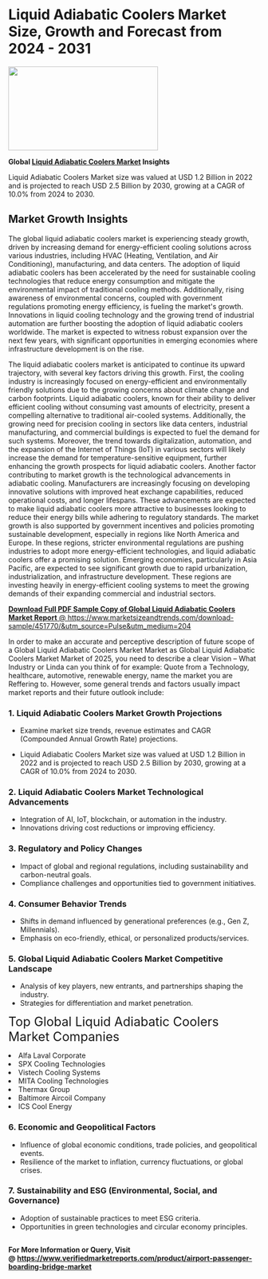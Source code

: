 <H1>Liquid Adiabatic Coolers Market Size, Growth and Forecast from 2024 - 2031</H1><img class="aligncenter size-medium wp-image-584254" src="https://thirdeyenews.in/wp-content/uploads/2024/09/Global-Market-Research-300x168.jpeg" alt="" width="300" height="168" /><p><strong>Global&nbsp;<a href="https://www.marketsizeandtrends.com/download-sample/451770/&amp;utm_source=Pulse&amp;utm_medium=204">Liquid Adiabatic Coolers Market</a> Insights</strong></p><p>Liquid Adiabatic Coolers Market size was valued at USD 1.2 Billion in 2022 and is projected to reach USD 2.5 Billion by 2030, growing at a CAGR of 10.0% from 2024 to 2030.</p><p><h2>Market Growth Insights</h2> <p>The global liquid adiabatic coolers market is experiencing steady growth, driven by increasing demand for energy-efficient cooling solutions across various industries, including HVAC (Heating, Ventilation, and Air Conditioning), manufacturing, and data centers. The adoption of liquid adiabatic coolers has been accelerated by the need for sustainable cooling technologies that reduce energy consumption and mitigate the environmental impact of traditional cooling methods. Additionally, rising awareness of environmental concerns, coupled with government regulations promoting energy efficiency, is fueling the market's growth. Innovations in liquid cooling technology and the growing trend of industrial automation are further boosting the adoption of liquid adiabatic coolers worldwide. The market is expected to witness robust expansion over the next few years, with significant opportunities in emerging economies where infrastructure development is on the rise.</p> <p><a href="#"></a></p> <p>The liquid adiabatic coolers market is anticipated to continue its upward trajectory, with several key factors driving this growth. First, the cooling industry is increasingly focused on energy-efficient and environmentally friendly solutions due to the growing concerns about climate change and carbon footprints. Liquid adiabatic coolers, known for their ability to deliver efficient cooling without consuming vast amounts of electricity, present a compelling alternative to traditional air-cooled systems. Additionally, the growing need for precision cooling in sectors like data centers, industrial manufacturing, and commercial buildings is expected to fuel the demand for such systems. Moreover, the trend towards digitalization, automation, and the expansion of the Internet of Things (IoT) in various sectors will likely increase the demand for temperature-sensitive equipment, further enhancing the growth prospects for liquid adiabatic coolers. Another factor contributing to market growth is the technological advancements in adiabatic cooling. Manufacturers are increasingly focusing on developing innovative solutions with improved heat exchange capabilities, reduced operational costs, and longer lifespans. These advancements are expected to make liquid adiabatic coolers more attractive to businesses looking to reduce their energy bills while adhering to regulatory standards. The market growth is also supported by government incentives and policies promoting sustainable development, especially in regions like North America and Europe. In these regions, stricter environmental regulations are pushing industries to adopt more energy-efficient technologies, and liquid adiabatic coolers offer a promising solution. Emerging economies, particularly in Asia Pacific, are expected to see significant growth due to rapid urbanization, industrialization, and infrastructure development. These regions are investing heavily in energy-efficient cooling systems to meet the growing demands of their expanding commercial and industrial sectors. <p><a href="#"></p><p><span class=""><strong>Download Full PDF Sample Copy of Global Liquid Adiabatic Coolers Market Report</strong> @ <a href="https://www.marketsizeandtrends.com/download-sample/451770/&amp;utm_source=Pulse&amp;utm_medium=204" target="_blank">https://www.marketsizeandtrends.com/download-sample/451770/&amp;utm_source=Pulse&amp;utm_medium=204</a></span></p><p>In order to make an accurate and perceptive description of future scope of a Global&nbsp;Liquid Adiabatic Coolers Market Market as Global&nbsp;Liquid Adiabatic Coolers Market Market of 2025, you need to describe a clear Vision &ndash; What Industry or Linda can you think of for example: Quote from a Technology, healthcare, automotive, renewable energy, name the market you are Reffering to. However, some general trends and factors usually impact market reports and their future outlook include:</p><h3>1.&nbsp;<strong>Liquid Adiabatic Coolers Market Growth Projections</strong></h3><ul><li>Examine market size trends, revenue estimates and CAGR (Compounded Annual Growth Rate) projections.</li><li><p>Liquid Adiabatic Coolers Market size was valued at USD 1.2 Billion in 2022 and is projected to reach USD 2.5 Billion by 2030, growing at a CAGR of 10.0% from 2024 to 2030.</p></li></ul><h3>2.&nbsp;<strong>Liquid Adiabatic Coolers Market Technological Advancements</strong></h3><ul><li>Integration of AI, IoT, blockchain, or automation in the industry.</li><li>Innovations driving cost reductions or improving efficiency.</li></ul><h3>3.&nbsp;<strong>Regulatory and Policy Changes</strong></h3><ul><li>Impact of global and regional regulations, including sustainability and carbon-neutral goals.</li><li>Compliance challenges and opportunities tied to government initiatives.</li></ul><h3>4.&nbsp;<strong>Consumer Behavior Trends</strong></h3><ul><li>Shifts in demand influenced by generational preferences (e.g., Gen Z, Millennials).</li><li>Emphasis on eco-friendly, ethical, or personalized products/services.</li></ul><h3>5.&nbsp;<strong>Global Liquid Adiabatic Coolers Market Competitive Landscape</strong></h3><ul><li>Analysis of key players, new entrants, and partnerships shaping the industry.</li><li>Strategies for differentiation and market penetration.</li></ul><p data-pm-slice="1 1 []"><span style="color: inherit; font-family: inherit; font-size: 25px;">Top Global Liquid Adiabatic Coolers Market Companies</span></p><div class="" data-test-id=""><p><li>Alfa Laval Corporate</li><li> SPX Cooling Technologies</li><li> Vistech Cooling Systems</li><li> MITA Cooling Technologies</li><li> Thermax Group</li><li> Baltimore Aircoil Company</li><li> ICS Cool Energy</li></p></div><h3>6.&nbsp;<strong>Economic and Geopolitical Factors</strong></h3><ul><li>Influence of global economic conditions, trade policies, and geopolitical events.</li><li>Resilience of the market to inflation, currency fluctuations, or global crises.</li></ul><h3>7.&nbsp;<strong>Sustainability and ESG (Environmental, Social, and Governance)</strong></h3><ul><li>Adoption of sustainable practices to meet ESG criteria.</li><li>Opportunities in green technologies and circular economy principles.</li></ul><h2><strong style="font-size: 14px;">For More Information or Query, Visit @&nbsp;</strong><a style="background-color: #ffffff; font-size: 14px;" href="https://www.marketsizeandtrends.com/report/liquid-adiabatic-coolers-market/" target="_blank">https://www.verifiedmarketreports.com/product/airport-passenger-boarding-bridge-market</a></h2>
